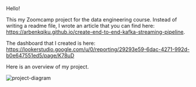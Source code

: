 Hello!

This my Zoomcamp project for the data engineering course. Instead of writing a readme file, I wrote an article that you can find here: https://arbenkqiku.github.io/create-end-to-end-kafka-streaming-pipeline. 

The dashboard that I created is here: https://lookerstudio.google.com/u/0/reporting/29293e59-6dac-4271-992d-b0e647551ed5/page/K78uD

Here is an overview of my project.

![project-diagram](https://github.com/ArbenKqiku/streaming-pipeline/assets/25617032/7355cfcd-ccc4-464b-8dfb-c2d695ff7af4)
